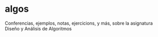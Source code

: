 # algos
Conferencias, ejemplos, notas, ejercicions, y más, sobre la asignatura Diseño y Análisis de Algoritmos
